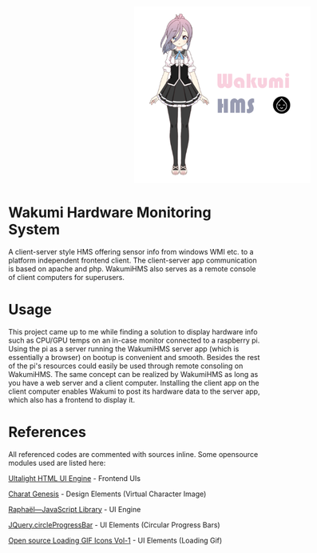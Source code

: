 <p align="center">
<img src="img/header.png" width="70%" style="margin-left: 50%; margin-right: 50%;">
</p>

# Wakumi Hardware Monitoring System
A client-server style HMS offering sensor info from windows WMI etc. to a platform independent frontend client. The client-server app communication is based on apache and php. WakumiHMS also serves as a remote console of client computers for superusers.

# Usage
This project came up to me while finding a solution to display hardware info such as CPU/GPU temps on an in-case monitor connected to a raspberry pi. Using the pi as a server running the WakumiHMS server app (which is essentially a browser) on bootup is convenient and smooth. Besides the rest of the pi's resources could easily be used through remote consoling on WakumiHMS. The same concept can be realized by WakumiHMS as long as you have a web server and a client computer. Installing the client app on the client computer enables Wakumi to post its hardware data to the server app, which also has a frontend to display it.

# References
All referenced codes are commented with sources inline. Some opensource modules used are listed here:

<a href="https://ultralig.ht/">Ultalight HTML UI Engine</a> - Frontend UIs

<a href="https://charat.me/en/genesis/">Charat Genesis</a> - Design Elements (Virtual Character Image)

<a href="https://dmitrybaranovskiy.github.io/raphael/">Raphaël—JavaScript Library</a> - UI Engine

<a href="https://github.com/WLyKan/jQuery.circleProgressBar">JQuery.circleProgressBar</a> - UI Elements (Circular Progress Bars)

<a href="https://www.behance.net/gallery/31234507/Open-source-Loading-GIF-Icons-Vol-1">Open source Loading GIF Icons Vol-1</a> - UI Elements (Loading Gif)
